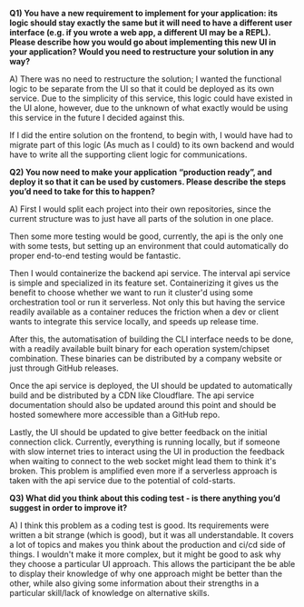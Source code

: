 **Q1) You have a new requirement to implement for your application: its logic should stay exactly the same but it will need to have a different user interface (e.g. if you wrote a web app, a different UI may be a REPL). Please describe how you would go about implementing this new UI in your application? Would you need to restructure your solution in any way?**

A) There was no need to restructure the solution; I wanted the functional logic to be separate from the UI so that it could be deployed as its own service. Due to the simplicity of this service, this logic could have existed in the UI alone, however, due to the unknown of what exactly would be using this service in the future I decided against this. 

If I did the entire solution on the frontend, to begin with, I would have had to migrate part of this logic (As much as I could) to its own backend and would have to write all the supporting client logic for communications.


**Q2) You now need to make your application “production ready”, and deploy it so that it can be used by customers. Please describe the steps you’d need to take for this to happen?**

A) First I would split each project into their own repositories, since the current structure was to just have all parts of the solution in one place.

Then some more testing would be good, currently, the api is the only one with some tests, but setting up an environment that could automatically do proper end-to-end testing would be fantastic. 

Then I would containerize the backend api service. The interval api service is simple and specialized in its feature set. Containerizing it gives us the benefit to choose whether we want to run it cluster'd using some orchestration tool or run it serverless. Not only this but having the service readily available as a container reduces the friction when a dev or client wants to integrate this service locally, and speeds up release time. 

After this, the automatisation of building the CLI interface needs to be done, with a readily available built binary for each operation system/chipset combination. These binaries can be distributed by a company website or just through GitHub releases.

Once the api service is deployed, the UI should be updated to automatically build and be distributed by a CDN like Cloudflare. The api service documentation should also be updated around this point and should be hosted somewhere more accessible than a GitHub repo.

Lastly, the UI should be updated to give better feedback on the initial connection click. Currently, everything is running locally, but if someone with slow internet tries to interact using the UI in production the feedback when waiting to connect to the web socket might lead them to think it's broken. This problem is amplified even more if a serverless approach is taken with the api service due to the potential of cold-starts.



**Q3) What did you think about this coding test - is there anything you’d suggest in order to improve it?**

A) I think this problem as a coding test is good. Its requirements were written a bit strange (which is good), but it was all understandable. It covers a lot of topics and makes you think about the production and ci/cd side of things. I wouldn't make it more complex, but it might be good to ask why they choose a particular UI approach. This allows the participant the be able to display their knowledge of why one approach might be better than the other, while also giving some information about their strengths in a particular skill/lack of knowledge on alternative skills.